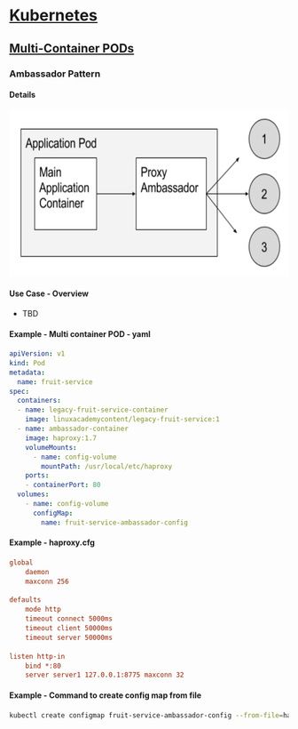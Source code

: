 
# [Kubernetes](../index)

## [Multi-Container PODs](./index)

### Ambassador Pattern

#### Details

<img src="./images/ambassador-containers.png" alt="Ambassador Pattern" title="Ambassador Pattern" height="300" />

#### Use Case - Overview

- TBD

#### Example - Multi container POD - yaml

```yaml
apiVersion: v1
kind: Pod
metadata:
  name: fruit-service
spec:
  containers:
  - name: legacy-fruit-service-container
    image: linuxacademycontent/legacy-fruit-service:1
  - name: ambassador-container
    image: haproxy:1.7
    volumeMounts:
      - name: config-volume
        mountPath: /usr/local/etc/haproxy
    ports:
    - containerPort: 80
  volumes:
    - name: config-volume
      configMap:
        name: fruit-service-ambassador-config
 ```

#### Example - haproxy.cfg

```cfg
global
    daemon
    maxconn 256

defaults
    mode http
    timeout connect 5000ms
    timeout client 50000ms
    timeout server 50000ms

listen http-in
    bind *:80
    server server1 127.0.0.1:8775 maxconn 32
 ```

#### Example - Command to create config map from file

```bash
kubectl create configmap fruit-service-ambassador-config --from-file=haproxy.cfg
```
